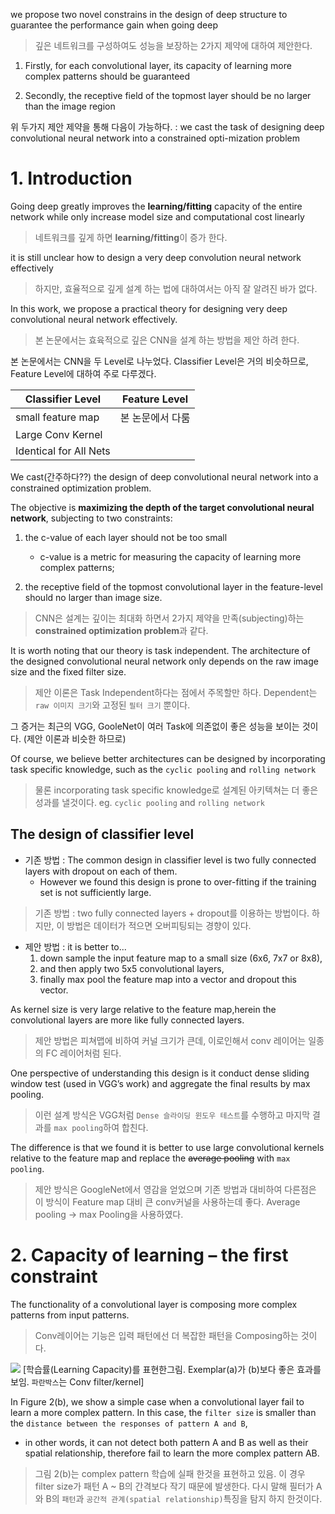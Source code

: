 we  propose  two  novel constrains in the design of deep structure to guarantee the performance gain when going deep

> 깊은 네트워크를 구성하여도 성능을 보장하는 2가지 제약에 대하여 제안한다.

1. Firstly, for each convolutional layer, its capacity of learning more complex patterns should be guaranteed

2. Secondly, the receptive field of the topmost layer should be no larger than the image region

위 두가지 제안 제약을 통해 다음이 가능하다. : we cast the task of designing deep convolutional neural network into a constrained opti-mization problem


# 1. Introduction 

Going deep greatly improves the **learning/fitting** capacity of the entire network while only increase model size and computational cost linearly 

>네트워크를 깊게 하면 **learning/fitting**이 증가 한다.

it is still unclear how to design a very deep convolution neural network effectively 

> 하지만, 효율적으로 깊게 설계 하는 법에 대하여서는 아직 잘 알려진 바가 없다. 

In this work, we propose a practical theory for designing very deep convolutional neural network effectively.

> 본 논문에서는 효육적으로 깊은 CNN을 설계 하는 방법을 제안 하려 한다. 

본 논문에서는 CNN을 두 Level로 나누었다. Classifier Level은 거의 비슷하므로, Feature Level에 대하여 주로 다루겠다. 

|Classifier Level |Feature Level|
|-|-|
|small feature map | 본 논문에서 다룸 |
|Large Conv Kernel||
|Identical for All Nets||

We cast(간주하다??)  the design of deep convolutional neural network into a constrained optimization problem.

The objective is __maximizing the depth of the target convolutional neural network__, subjecting to two constraints: 

1. the c-value of each layer should not be too small
    - c-value is a metric for measuring the capacity of learning more complex patterns; 

2. the receptive field of the topmost convolutional layer in the feature-level should no larger than image size.

> CNN은 설계는 깊이는 최대화 하면서 2가지 제약을 만족(subjecting)하는 **constrained optimization problem**과 같다. 

It is worth noting that our theory is task independent. The architecture of the designed convolutional neural network only depends on the raw image size and the fixed filter size.

> 제안 이론은 Task Independent하다는 점에서 주목할만 하다. Dependent는 `raw 이미지 크기`와 고정된 `필터 크기` 뿐이다. 

그 증거는 최근의 VGG, GooleNet이 여러 Task에 의존없이 좋은 성능을 보이는 것이다. (제안 이론과 비슷한 하므로)


Of course, we believe better architectures can be designed by incorporating task specific knowledge, such as the `cyclic pooling` and `rolling network`

> 물론 incorporating task specific knowledge로 설계된 아키텍쳐는 더 좋은 성과를 낼것이다. eg. `cyclic pooling` and `rolling network`

## The design of classifier level

- 기존 방법 : The common design in classifier level is two fully connected layers with dropout on each of them. 
    - However we found this design is prone to over-fitting if the training set is not sufficiently large.

> 기존 방법 : two fully connected layers + dropout를 이용하는 방법이다. 하지만, 이 방법은 데이터가 적으면 오버피팅되는 경향이 있다. 

- 제안 방법 :  it is better to...
    1. down sample the input feature map to a small size (6x6, 7x7 or 8x8),
    2. and then apply two 5x5 convolutional layers, 
    3. finally max pool the feature map into a vector and dropout this vector.

As kernel size is very large relative to the feature map,herein the convolutional layers are more like fully connected layers. 
> 제안 방법은 피쳐맵에 비하여 커널 크기가 큰데, 이로인해서 conv 레이어는 일종의 FC 레이어처럼 된다. 

One perspective of understanding this design is it conduct dense sliding window test (used in VGG’s work) and aggregate the final results by max pooling.
> 이런 설계 방식은 VGG처럼 `Dense 슬라이딩 윈도우 테스트`를 수행하고 마지막 결과를 `max pooling`하여 합친다. 

The difference is that we found it is better to use large convolutional kernels relative to the feature map and replace the <del>average pooling</del> with `max pooling`.
> 제안 방식은 GoogleNet에서 영감을 얻었으며 기존 방법과 대비하여 다른점은 이 방식이 Feature map 대비 큰 conv커널을 사용하는데 좋다. Average pooling -> max Pooling을 사용하였다. 


# 2. Capacity of learning – the first constraint

The functionality of a convolutional layer is composing more complex patterns from input patterns.
> Conv레이어는 기능은 입력 패턴에선 더 복잡한 패턴을 Composing하는 것이다. 

![](http://i.imgur.com/7OUIlY5.png)
[학습률(Learning Capacity)를 표현한그림. Exemplar(a)가 (b)보다 좋은 효과를 보임. `파란박스`는 Conv filter/kernel]

In Figure 2(b), we show a simple case when a convolutional layer fail to learn a more complex pattern. In this case, the `filter size` is smaller than the `distance between the responses of pattern A and B`, 
- in other words, it can not detect both pattern A and B as well as their spatial relationship, therefore fail to learn the more complex pattern AB.

> 그림 2(b)는 complex pattern 학습에 실패 한것을 표현하고 있음. 이 경우 filter size가 패턴 A ~ B의 간격보다 작기 때문에 발생한다. 다시 말해 필터가 A와 B의 `패턴`과 `공간적 관계(spatial relationship)`특징을 탐지 하지 한것이다. 



